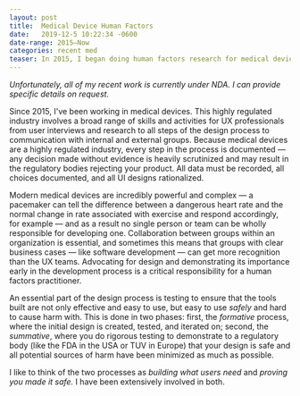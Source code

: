 ```yaml
---
layout: post
title:	Medical Device Human Factors
date:   2019-12-5 10:22:34 -0600
date-range: 2015–Now
categories: recent med
teaser: In 2015, I began doing human factors research for medical devices. I fully support the entire process, from product inception through FDA submission and future updates.
---
```


*Unfortunately, all of my recent work is currently under NDA. I can provide specific details on request.*

Since 2015, I've been working in medical devices. This highly regulated industry involves a broad range of skills and activities for UX professionals from user interviews and research to all steps of the design process to communication with internal and external groups. Because medical devices are a highly regulated industry, every step in the process is documented — any decision made without evidence is heavily scrutinized and may result in the regulatory bodies rejecting your product. All data must be recorded, all choices documented, and all UI designs rationalized.

Modern medical devices are incredibly powerful and complex — a pacemaker can tell the difference between a dangerous heart rate and the normal change in rate associated with exercise and respond accordingly, for example — and as a result no single person or team can be wholly responsible for developing one. Collaboration between groups within an organization is essential, and sometimes this means that groups with clear business cases — like software development — can get more recognition than the UX teams. Advocating for design and demonstrating its importance early in the development process is a critical responsibility for a human factors practitioner.

An essential part of the design process is testing to ensure that the tools built are not only effective and easy to use, but easy to use _safely_ and hard to cause harm with. This is done in two phases: first, the _formative_ process, where the initial design is created, tested, and iterated on; second, the _summative_, where you do rigorous testing to demonstrate to a regulatory body (like the FDA in the USA or TUV in Europe) that your design is safe and all potential sources of harm have been minimized as much as possible. 

I like to think of the two processes as _building what users need_ and _proving you made it safe._ I have been extensively involved in both. 
